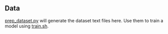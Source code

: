 ## Data
[prep_dataset.py](../prep_dataset.py) will generate the dataset text files here. Use them to train a model using [train.sh](../train.sh).